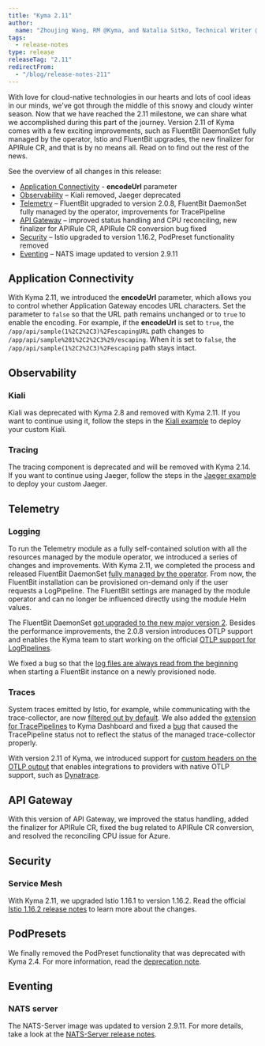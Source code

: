 ```yaml
---
title: "Kyma 2.11"
author:
  name: "Zhoujing Wang, RM @Kyma, and Natalia Sitko, Technical Writer @Kyma"
tags:
  - release-notes 
type: release 
releaseTag: "2.11"
redirectFrom:
  - "/blog/release-notes-211"
---
```


With love for cloud-native technologies in our hearts and lots of cool ideas in our minds, we've got through the middle of this snowy and cloudy winter season. Now that we have reached the 2.11 milestone, we can share what we accomplished during this part of the journey. Version 2.11 of Kyma comes with a few exciting improvements, such as FluentBit DaemonSet fully managed by the operator, Istio and FluentBit upgrades, the new finalizer for APIRule CR, and that is by no means all. Read on to find out the rest of the news.

<!-- overview -->

See the overview of all changes in this release:

- [Application Connectivity](#application-connectivity) - **encodeUrl** parameter
- [Observability](#observability) – Kiali removed, Jaeger deprecated
- [Telemetry](#telemetry) – FluentBit upgraded to version 2.0.8, FluentBit DaemonSet fully managed by the operator, improvements for TracePipeline
- [API Gateway](#api-gateway) – improved status handling and CPU reconciling, new finalizer for APIRule CR, APIRule CR conversion bug fixed
- [Security](#security) – Istio upgraded to version 1.16.2, PodPreset functionality removed
- [Eventing](#eventing) – NATS image updated to version 2.9.11

## Application Connectivity 
With Kyma 2.11, we introduced the **encodeUrl** parameter, which allows you to control whether Application Gateway encodes URL characters. Set the parameter to `false` so that the URL path remains unchanged or to `true` to enable the encoding. For example, if the **encodeUrl** is set to `true`, the `/app/api/sample(1%2C2%2C3)%2FescapingURL` path changes to `/app/api/sample%281%2C2%2C3%29/escaping`. When it is set to `false`, the `/app/api/sample(1%2C2%2C3)%2Fescaping` path stays intact. 

## Observability

### Kiali 
Kiali was deprecated with Kyma 2.8 and removed with Kyma 2.11. If you want to continue using it, follow the steps in the [Kiali example](https://github.com/kyma-project/examples/tree/main/kiali) to deploy your custom Kiali. 

### Tracing 
The tracing component is deprecated and will be removed with Kyma 2.14. If you want to continue using Jaeger, follow the steps in the [Jaeger example](https://github.com/kyma-project/examples/tree/main/jaeger) to deploy your custom Jaeger. 
 
## Telemetry

### Logging 
To run the Telemetry module as a fully self-contained solution with all the resources managed by the module operator, we introduced a series of changes and improvements. With Kyma 2.11, we completed the process and released FluentBit DaemonSet [fully managed by the operator](https://github.com/kyma-project/kyma/issues/16570). From now, the FluentBit installation can be provisioned on-demand only if the user requests a LogPipeline. The FluentBit settings are managed by the module operator and can no longer be influenced directly using the module Helm values. 

The FluentBit DaemonSet [got upgraded to the new major version 2](https://github.com/kyma-project/kyma/issues/15932). Besides the performance improvements, the 2.0.8 version introduces OTLP support and enables the Kyma team to start working on the official [OTLP support for LogPipelines](https://github.com/kyma-project/kyma/issues/16307).

We fixed a bug so that the [log files are always read from the beginning](https://github.com/kyma-project/kyma/issues/16645) when starting a FluentBit instance on a newly provisioned node.

### Traces 

System traces emitted by Istio, for example, while communicating with the trace-collector, are now [filtered out by default](https://github.com/kyma-project/kyma/issues/16514). We also added the [extension for TracePipelines](https://github.com/kyma-project/kyma/issues/16393) to Kyma Dashboard and fixed a [bug](https://github.com/kyma-project/kyma/issues/16531) that caused the TracePipeline status not to reflect the status of the managed trace-collector properly.

With version 2.11 of Kyma, we introduced support for [custom headers on the OTLP output](https://github.com/kyma-project/kyma/issues/16554) that enables integrations to providers with native OTLP support, such as [Dynatrace](https://www.dynatrace.com/support/help/extend-dynatrace/opentelemetry#tabgroup--opentelemetry--instrument-without-oneagent). 
 
 
## API Gateway

With this version of API Gateway, we improved the status handling, added the finalizer for APIRule CR, fixed the bug related to APIRule CR conversion, and resolved the reconciling CPU issue for Azure.

## Security
 
### Service Mesh 
With Kyma 2.11, we upgraded Istio 1.16.1 to version 1.16.2. Read the official [Istio 1.16.2 release notes](https://istio.io/latest/news/releases/1.16.x/announcing-1.16/upgrade-notes/) to learn more about the changes. 

## PodPresets
We finally removed the PodPreset functionality that was deprecated with Kyma 2.4. For more information, read the [deprecation note](https://kyma-project.io/blog/2022/6/30/release-notes-24/#pod-preset-deprecation-note).

## Eventing

### NATS server 
The NATS-Server image was updated to version 2.9.11. For more details, take a look at the [NATS-Server release notes](https://github.com/nats-io/nats-server/releases/tag/v2.9.11).